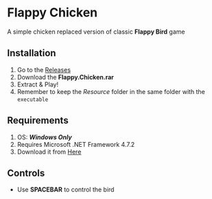 # Flappy Chicken

A simple chicken replaced version of classic **Flappy Bird** game

## Installation

1. Go to the [Releases](https://github.com/BLAK3STORM/FlappyChickenGame/releases)
2. Download the **Flappy.Chicken.rar**
3. Extract & Play!
4. Remember to keep the *Resource* folder in the same folder with the ```executable```

## Requirements
1. OS: ***Windows Only***
2. Requires Microsoft .NET Framework 4.7.2
3. Download it from [Here](https://dotnet.microsoft.com/en-us/download/dotnet-framework/net472)

## Controls
- Use **SPACEBAR** to control the bird
